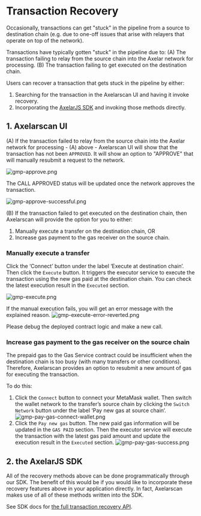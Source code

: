 # Transaction Recovery
Occasionally, transactions can get "stuck" in the pipeline from a source to destination chain (e.g. due to one-off issues that arise with relayers that operate on top of the network).

Transactions have typically gotten "stuck" in the pipeline due to:
(A) The transaction failing to relay from the source chain into the Axelar network for processing.
(B) The transaction failing to get executed on the destination chain.

Users can recover a transaction that gets stuck in the pipeline by either: 
1. Searching for the transaction in the Axelarscan UI and having it invoke recovery.
2. Incorporating the [AxelarJS SDK](/dev/axelarjs-sdk/token-transfer-dep-addr) and invoking those methods directly.

## 1. Axelarscan UI

(A) If the transaction failed to relay from the source chain into the Axelar network for processing - (A) above - Axelarscan UI will show that the transaction has not been `APPROVED`. It will show an option to "APPROVE" that will manually resubmit a request to the network.

![gmp-approve.png](/images/gmp-approve.png)

The CALL APPROVED status will be updated once the network approves the transaction.

![gmp-approve-successful.png](/images/gmp-approve-successful.png)

(B) If the transaction failed to get executed on the destination chain, then Axelarscan will provide the option for you to either:
1. Manually execute a transfer on the destination chain, OR
2. Increase gas payment to the gas receiver on the source chain.

### Manually execute a transfer
Click the ‘Connect’ button under the label ‘Execute at destination chain’. Then click the `Execute` button. It triggers the executor service to execute the transaction using the new gas paid at the destination chain. You can check the latest execution result in the `Executed` section.

![gmp-execute.png](/images/gmp-execute.png)

If the manual execution fails, you will get an error message with the explained reason.
![gmp-execute-error-reverted.png](/images/gmp-execute-error-reverted.png)

Please debug the deployed contract logic and make a new call. 

### Increase gas payment to the gas receiver on the source chain
The prepaid gas to the Gas Service contract could be insufficient when the destination chain is too busy (with many transfers or other conditions). Therefore, Axelarscan provides an option to resubmit a new amount of gas for executing the transaction. 

To do this:
1. Click the `Connect` button to connect your MetaMask wallet. Then switch the wallet network to the transfer’s source chain by clicking the `Switch Network` button under the label ‘Pay new gas at source chain‘.
![gmp-pay-gas-connect-wallet.png](/images/gmp-pay-gas-connect-wallet.png)
2. Click the `Pay new gas` button. The new paid gas information will be updated in the `GAS PAID` section. Then the executor service will execute the transaction with the latest gas paid amount and update the execution result in the `Executed` section.
![gmp-pay-gas-success.png](/images/gmp-pay-gas-success.png)

## 2. the AxelarJS SDK

All of the recovery methods above can be done programmatically through our SDK. The benefit of this would be if you would like to incorporate these recovery features above in your application directly. In fact, Axelarscan makes use of all of these methods written into the SDK. 

See SDK docs for [the full transaction recovery API](/dev/axelarjs-sdk/tx-status-query-recovery#query-and-recover-gmp-transactions).
